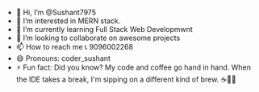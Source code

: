 - 👋 Hi, I’m @Sushant7975
- 👀 I’m interested in MERN stack.
- 🌱 I’m currently learning Full Stack Web Developmwnt
- 💞️ I’m looking to collaborate on awesome projects
- 📫 How to reach me 📞 9096002268
- 😄 Pronouns: coder_sushant
- ⚡ Fun fact: Did you know? My code and coffee go hand in hand. When the IDE takes a break, I'm sipping on a different kind of brew. ☕👨‍💻

<!---
Sushant7975/Sushant7975 is a ✨ special ✨ repository because its `README.md` (this file) appears on your GitHub profile.
You can click the Preview link to take a look at your changes.
--->
